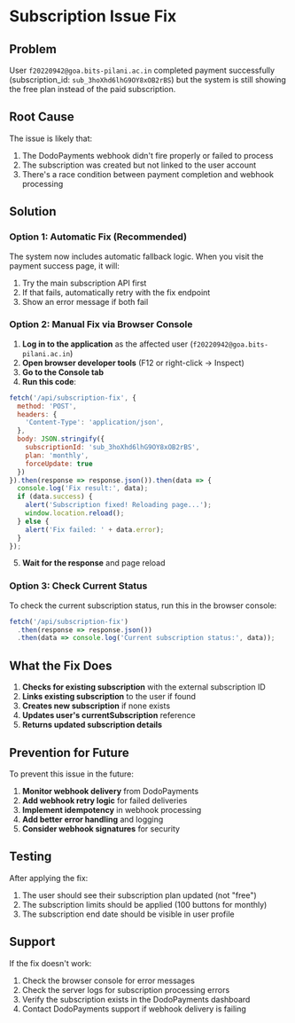 # Subscription Issue Fix

## Problem
User `f20220942@goa.bits-pilani.ac.in` completed payment successfully (subscription_id: `sub_3hoXhd6lhG9OY8xOB2rBS`) but the system is still showing the free plan instead of the paid subscription.

## Root Cause
The issue is likely that:
1. The DodoPayments webhook didn't fire properly or failed to process
2. The subscription was created but not linked to the user account
3. There's a race condition between payment completion and webhook processing

## Solution

### Option 1: Automatic Fix (Recommended)
The system now includes automatic fallback logic. When you visit the payment success page, it will:
1. Try the main subscription API first
2. If that fails, automatically retry with the fix endpoint
3. Show an error message if both fail

### Option 2: Manual Fix via Browser Console
1. **Log in to the application** as the affected user (`f20220942@goa.bits-pilani.ac.in`)
2. **Open browser developer tools** (F12 or right-click → Inspect)
3. **Go to the Console tab**
4. **Run this code**:

```javascript
fetch('/api/subscription-fix', {
  method: 'POST',
  headers: {
    'Content-Type': 'application/json',
  },
  body: JSON.stringify({
    subscriptionId: 'sub_3hoXhd6lhG9OY8xOB2rBS',
    plan: 'monthly',
    forceUpdate: true
  })
}).then(response => response.json()).then(data => {
  console.log('Fix result:', data);
  if (data.success) {
    alert('Subscription fixed! Reloading page...');
    window.location.reload();
  } else {
    alert('Fix failed: ' + data.error);
  }
});
```

5. **Wait for the response** and page reload

### Option 3: Check Current Status
To check the current subscription status, run this in the browser console:

```javascript
fetch('/api/subscription-fix')
  .then(response => response.json())
  .then(data => console.log('Current subscription status:', data));
```

## What the Fix Does
1. **Checks for existing subscription** with the external subscription ID
2. **Links existing subscription** to the user if found
3. **Creates new subscription** if none exists
4. **Updates user's currentSubscription** reference
5. **Returns updated subscription details**

## Prevention for Future
To prevent this issue in the future:
1. **Monitor webhook delivery** from DodoPayments
2. **Add webhook retry logic** for failed deliveries
3. **Implement idempotency** in webhook processing
4. **Add better error handling** and logging
5. **Consider webhook signatures** for security

## Testing
After applying the fix:
1. The user should see their subscription plan updated (not "free")
2. The subscription limits should be applied (100 buttons for monthly)
3. The subscription end date should be visible in user profile

## Support
If the fix doesn't work:
1. Check the browser console for error messages
2. Check the server logs for subscription processing errors
3. Verify the subscription exists in the DodoPayments dashboard
4. Contact DodoPayments support if webhook delivery is failing
